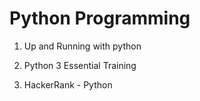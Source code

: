 # Python Programming

1. Up and Running with python

2. Python 3 Essential Training

3. HackerRank - Python